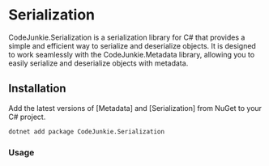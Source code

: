 ﻿# Serialization

CodeJunkie.Serialization is a serialization library for C# that provides a simple and efficient way to serialize and deserialize objects. It is designed to work seamlessly with the CodeJunkie.Metadata library, allowing you to easily serialize and deserialize objects with metadata.

## Installation

Add the latest versions of [Metadata] and [Serialization] from NuGet to your C# project.

```sh
dotnet add package CodeJunkie.Serialization
```

### Usage

```csharp
```
